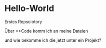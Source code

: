 # Hello-World
Erstes Repsoiotory

Über 
<>Code 
komm ich an meine Dateien

und wie bekomme ich die jetzt unter ein Projekt?
